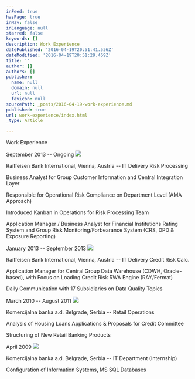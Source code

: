 ```yaml
---
inFeed: true
hasPage: true
inNav: false
inLanguage: null
starred: false
keywords: []
description: Work Experience
datePublished: '2016-04-19T20:51:41.536Z'
dateModified: '2016-04-19T20:51:29.469Z'
title: ''
author: []
authors: []
publisher:
  name: null
  domain: null
  url: null
  favicon: null
sourcePath: _posts/2016-04-19-work-experience.md
published: true
url: work-experience/index.html
_type: Article

---
```

Work Experience

September 2013 -- Ongoing ![](https://the-grid-user-content.s3-us-west-2.amazonaws.com/cfc8a98e-84d7-44ec-851b-9f7c61736451.png)

Raiffeisen Bank International, Vienna, Austria -- IT Delivery Risk Processing

Business Analyst for Group Customer Information and Central Integration Layer

Responsible for Operational Risk Compliance on Department Level (AMA Approach)

Introduced Kanban in Operations for Risk Processing Team

Application Manager / Business Analyst for Financial Institutions Rating System and Group Risk Monitoring/Forbearance System (CRS, DPD & Exposure Reporting)

January 2013 -- September 2013 ![](https://the-grid-user-content.s3-us-west-2.amazonaws.com/2536067b-bb9f-46e2-830d-617b11f60b8c.png)

Raiffeisen Bank International, Vienna, Austria -- IT Delivery Credit Risk Calc.

Application Manager for Central Group Data Warehouse (CDWH, Oracle-based), with Focus on Loading Credit Risk RWA Engine (RAY/Fermat)

Daily Communication with 17 Subsidiaries on Data Quality Topics

March 2010 -- August 2011 ![](https://the-grid-user-content.s3-us-west-2.amazonaws.com/313e1db0-7a82-497d-a427-807ce77817f5.png)

Komercijalna banka a.d. Belgrade, Serbia -- Retail Operations

Analysis of Housing Loans Applications & Proposals for Credit Committee

Structuring of New Retail Banking Products

April 2009 ![](https://the-grid-user-content.s3-us-west-2.amazonaws.com/5177bde2-e028-47ea-82a0-e7cdf325e889.png)

Komercijalna banka a.d. Belgrade, Serbia -- IT Department (Internship)

Configuration of Information Systems, MS SQL Databases